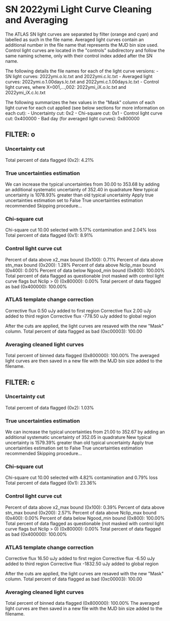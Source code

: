 # SN 2022ymi Light Curve Cleaning and Averaging

The ATLAS SN light curves are separated by filter (orange and cyan) and labelled as such in the file name. Averaged light curves contain an additional number in the file name that represents the MJD bin size used. Control light curves are located in the "controls" subdirectory and follow the same naming scheme, only with their control index added after the SN name.

The following details the file names for each of the light curve versions:
	- SN light curves: 2022ymi.o.lc.txt and 2022ymi.c.lc.txt
	- Averaged light curves: 2022ymi.o.1.00days.lc.txt and 2022ymi.c.1.00days.lc.txt
	- Control light curves, where X=001,...,002: 2022ymi_iX.o.lc.txt and 2022ymi_iX.c.lc.txt

The following summarizes the hex values in the "Mask" column of each light curve for each cut applied (see below sections for more information on each cut): 
	- Uncertainty cut: 0x2
	- Chi-square cut: 0x1
	- Control light curve cut: 0x400000
	- Bad day (for averaged light curves): 0x800000

## FILTER: o

### Uncertainty cut
Total percent of data flagged (0x2): 4.21%

### True uncertainties estimation
We can increase the typical uncertainties from 30.00 to 353.68 by adding an additional systematic uncertainty of 352.40 in quadrature
New typical uncertainty is 1078.93% greater than old typical uncertainty
Apply true uncertainties estimation set to False
True uncertainties estimation recommended
Skipping procedure...

### Chi-square cut
Chi-square cut 10.00 selected with 5.17% contamination and 2.04% loss
Total percent of data flagged (0x1): 8.91%

### Control light curve cut
Percent of data above x2_max bound (0x100): 0.71%
Percent of data above stn_max bound (0x200): 1.28%
Percent of data above Nclip_max bound (0x400): 0.00%
Percent of data below Ngood_min bound (0x800): 100.00%
Total percent of data flagged as questionable (not masked with control light curve flags but Nclip > 0) (0x80000): 0.00%
Total percent of data flagged as bad (0x400000): 100.00%

### ATLAS template change correction
Corrective flux 0.50 uJy added to first region
Corrective flux 2.00 uJy added to third region
Corrective flux -778.50 uJy added to global region

After the cuts are applied, the light curves are resaved with the new "Mask" column.
Total percent of data flagged as bad (0xc00003): 100.00

### Averaging cleaned light curves
Total percent of binned data flagged (0x800000): 100.00%
The averaged light curves are then saved in a new file with the MJD bin size added to the filename.

## FILTER: c

### Uncertainty cut
Total percent of data flagged (0x2): 1.03%

### True uncertainties estimation
We can increase the typical uncertainties from 21.00 to 352.67 by adding an additional systematic uncertainty of 352.05 in quadrature
New typical uncertainty is 1579.39% greater than old typical uncertainty
Apply true uncertainties estimation set to False
True uncertainties estimation recommended
Skipping procedure...

### Chi-square cut
Chi-square cut 10.00 selected with 4.82% contamination and 0.79% loss
Total percent of data flagged (0x1): 23.36%

### Control light curve cut
Percent of data above x2_max bound (0x100): 0.39%
Percent of data above stn_max bound (0x200): 2.57%
Percent of data above Nclip_max bound (0x400): 0.00%
Percent of data below Ngood_min bound (0x800): 100.00%
Total percent of data flagged as questionable (not masked with control light curve flags but Nclip > 0) (0x80000): 0.00%
Total percent of data flagged as bad (0x400000): 100.00%

### ATLAS template change correction
Corrective flux 16.50 uJy added to first region
Corrective flux -6.50 uJy added to third region
Corrective flux -1832.50 uJy added to global region

After the cuts are applied, the light curves are resaved with the new "Mask" column.
Total percent of data flagged as bad (0xc00003): 100.00

### Averaging cleaned light curves
Total percent of binned data flagged (0x800000): 100.00%
The averaged light curves are then saved in a new file with the MJD bin size added to the filename.